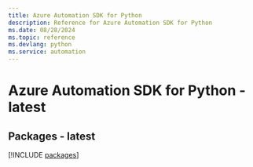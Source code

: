 ```yaml
---
title: Azure Automation SDK for Python
description: Reference for Azure Automation SDK for Python
ms.date: 08/28/2024
ms.topic: reference
ms.devlang: python
ms.service: automation
---
```

# Azure Automation SDK for Python - latest
## Packages - latest
[!INCLUDE [packages](automation-index.md)]